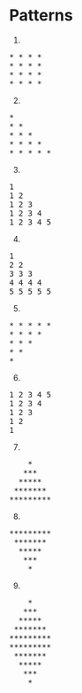 # Patterns
1.
<pre>
* * * * 
* * * * 
* * * * 
* * * *
</pre>
2. 
<pre>
* 
* * 
* * * 
* * * * 
* * * * * 
</pre>
3.
<pre>
1 
1 2 
1 2 3 
1 2 3 4 
1 2 3 4 5
</pre>
4.
<pre>
1 
2 2 
3 3 3 
4 4 4 4 
5 5 5 5 5 
</pre>
5.
<pre>
* * * * * 
* * * * 
* * * 
* * 
* 
</pre>
6.
<pre>
1 2 3 4 5 
1 2 3 4 
1 2 3 
1 2 
1 
</pre>
7.
<pre>
    *    
   ***   
  *****  
 ******* 
*********
</pre>
8.
<pre>
*********
 ******* 
  *****  
   ***   
    * 
</pre>
9.
<pre>
    *    
   ***   
  *****  
 ******* 
*********
*********
 ******* 
  *****  
   ***   
    *
</pre>
